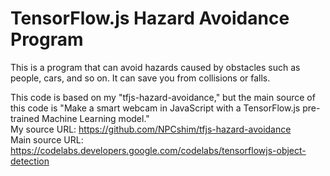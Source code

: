 # TensorFlow.js Hazard Avoidance Program
This is a program that can avoid hazards caused by obstacles such as people, cars, and so on. It can save you from collisions or falls.

This code is based on my "tfjs-hazard-avoidance," but the main source of this code is "Make a smart webcam in JavaScript with a TensorFlow.js pre-trained Machine Learning model."<br>
My source URL: https://github.com/NPCshim/tfjs-hazard-avoidance<br>
Main source URL: https://codelabs.developers.google.com/codelabs/tensorflowjs-object-detection

